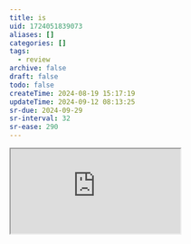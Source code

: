 ```yaml
---
title: is
uid: 1724051839073
aliases: []
categories: []
tags:
  - review
archive: false
draft: false
todo: false
createTime: 2024-08-19 15:17:19
updateTime: 2024-09-12 08:13:25
sr-due: 2024-09-29
sr-interval: 32
sr-ease: 290
---
```


<iframe
  class="iframe_full"
  src="https://dict.youdao.com/result?word=is&lang=en"
>
</iframe>
